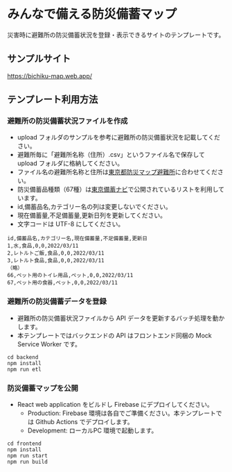 # みんなで備える防災備蓄マップ

災害時に避難所の防災備蓄状況を登録・表示できるサイトのテンプレートです。

## サンプルサイト

https://bichiku-map.web.app/

## テンプレート利用方法

### 避難所の防災備蓄状況ファイルを作成

- upload フォルダのサンプルを参考に避難所の防災備蓄状況を記載してください。
- 避難所毎に「避難所名称（住所）.csv」というファイル名で保存して upload フォルダに格納してください。
- ファイル名の避難所名称と住所は[東京都防災マップ避難所](https://catalog.data.metro.tokyo.lg.jp/dataset/t000003d0000000093)に合わせてください。
- 防災備蓄品種類（67種）は[東京備蓄ナビ](https://www.bichiku.metro.tokyo.lg.jp/)で公開されているリストを利用しています。
- id,備蓄品名,カテゴリー名の列は変更しないでください。
- 現在備蓄量,不足備蓄量,更新日列を更新してください。
- 文字コードは UTF-8 にしてください。

```
id,備蓄品名,カテゴリー名,現在備蓄量,不足備蓄量,更新日
1,水,食品,0,0,2022/03/11
2,レトルトご飯,食品,0,0,2022/03/11
3,レトルト食品,食品,0,0,2022/03/11
（略）
66,ペット用のトイレ用品,ペット,0,0,2022/03/11
67,ペット用の食器,ペット,0,0,2022/03/11
```

### 避難所の防災備蓄データを登録

- 避難所の防災備蓄状況ファイルから API データを更新するバッチ処理を動かします。
- 本テンプレートではバックエンドの API はフロントエンド同梱の Mock Service Worker です。

```
cd backend
npm install
npm run etl
```

### 防災備蓄マップを公開

- React web application をビルドし Firebase にデプロイしてください。
    - Production: Firebase 環境は各自でご準備ください。本テンプレートでは Github Actions でデプロイします。
    - Development: ローカルPC 環境で起動します。

```
cd frontend
npm install
npm run start
npm run build
```
